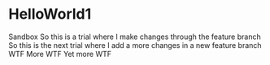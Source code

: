 # HelloWorld1
Sandbox
So this is a trial where I make changes through the feature branch
So this is the next trial where I add a more changes in a new feature branch
WTF
More WTF
Yet more WTF
